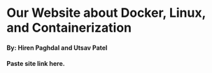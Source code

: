 # Our Website about Docker, Linux, and Containerization
#### By: Hiren Paghdal and Utsav Patel 
#### Paste site link here.